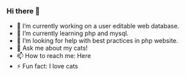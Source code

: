 ### Hi there 👋

<!--
**NotFluffy/NotFluffy** is a ✨ _special_ ✨ repository because its `README.md` (this file) appears on your GitHub profile.

Here are some ideas to get you started:
-->
- 🔭 I’m currently working on a user editable web database.
- 🌱 I’m currently learning php and mysql.
- 🤔 I’m looking for help with best practices in php website.
- 💬 Ask me about my cats!
- 📫 How to reach me: Here
- ⚡ Fun fact: I love cats
